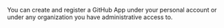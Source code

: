 You can create and register a GitHub App under your personal account or under any organization you have administrative access to.

